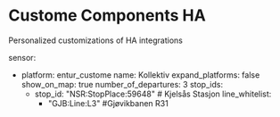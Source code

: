 # Custome Components HA
Personalized customizations of HA integrations

sensor:
  - platform: entur_custome
    name: Kollektiv
    expand_platforms: false
    show_on_map: true
    number_of_departures: 3
    stop_ids:
      - stop_id: "NSR:StopPlace:59648" # Kjelsås Stasjon
        line_whitelist:
          - "GJB:Line:L3" #Gjøvikbanen R31
